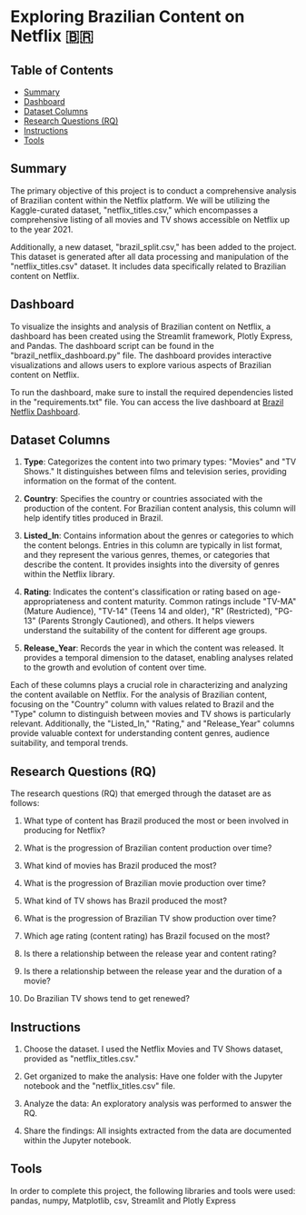 # Exploring Brazilian Content on Netflix 🇧🇷

## Table of Contents

- [Summary](#summary)
- [Dashboard](#dashboard)
- [Dataset Columns](#dataset-columns)
- [Research Questions (RQ)](#research-questions-rq)
- [Instructions](#instructions)
- [Tools](#tools)

## Summary

The primary objective of this project is to conduct a comprehensive analysis of Brazilian content within the Netflix platform. We will be utilizing the Kaggle-curated dataset, "netflix_titles.csv," which encompasses a comprehensive listing of all movies and TV shows accessible on Netflix up to the year 2021.

Additionally, a new dataset, "brazil_split.csv," has been added to the project. This dataset is generated after all data processing and manipulation of the "netflix_titles.csv" dataset. It includes data specifically related to Brazilian content on Netflix.

## Dashboard

To visualize the insights and analysis of Brazilian content on Netflix, a dashboard has been created using the Streamlit framework, Plotly Express, and Pandas. The dashboard script can be found in the "brazil_netflix_dashboard.py" file. The dashboard provides interactive visualizations and allows users to explore various aspects of Brazilian content on Netflix.

To run the dashboard, make sure to install the required dependencies listed in the "requirements.txt" file. You can access the live dashboard at [Brazil Netflix Dashboard](https://brazil-netflix-dash.streamlit.app).


## Dataset Columns

1. **Type**: Categorizes the content into two primary types: "Movies" and "TV Shows." It distinguishes between films and television series, providing information on the format of the content.

2. **Country**: Specifies the country or countries associated with the production of the content. For Brazilian content analysis, this column will help identify titles produced in Brazil.

3. **Listed_In**: Contains information about the genres or categories to which the content belongs. Entries in this column are typically in list format, and they represent the various genres, themes, or categories that describe the content. It provides insights into the diversity of genres within the Netflix library.

4. **Rating**: Indicates the content's classification or rating based on age-appropriateness and content maturity. Common ratings include "TV-MA" (Mature Audience), "TV-14" (Teens 14 and older), "R" (Restricted), "PG-13" (Parents Strongly Cautioned), and others. It helps viewers understand the suitability of the content for different age groups.

5. **Release_Year**: Records the year in which the content was released. It provides a temporal dimension to the dataset, enabling analyses related to the growth and evolution of content over time.

Each of these columns plays a crucial role in characterizing and analyzing the content available on Netflix. For the analysis of Brazilian content, focusing on the "Country" column with values related to Brazil and the "Type" column to distinguish between movies and TV shows is particularly relevant. Additionally, the "Listed_In," "Rating," and "Release_Year" columns provide valuable context for understanding content genres, audience suitability, and temporal trends.

## Research Questions (RQ)

The research questions (RQ) that emerged through the dataset are as follows:

1. What type of content has Brazil produced the most or been involved in producing for Netflix?

2. What is the progression of Brazilian content production over time?

3. What kind of movies has Brazil produced the most?

4. What is the progression of Brazilian movie production over time?

5. What kind of TV shows has Brazil produced the most?

6. What is the progression of Brazilian TV show production over time?

7. Which age rating (content rating) has Brazil focused on the most?

8. Is there a relationship between the release year and content rating?

9. Is there a relationship between the release year and the duration of a movie?

10. Do Brazilian TV shows tend to get renewed?

## Instructions

1. Choose the dataset. I used the Netflix Movies and TV Shows dataset, provided as "netflix_titles.csv."

2. Get organized to make the analysis: Have one folder with the Jupyter notebook and the "netflix_titles.csv" file.

3. Analyze the data: An exploratory analysis was performed to answer the RQ.

4. Share the findings: All insights extracted from the data are documented within the Jupyter notebook.

## Tools

In order to complete this project, the following libraries and tools were used: pandas, numpy, Matplotlib, csv, Streamlit and Plotly Express

